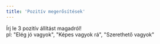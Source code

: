 ```yaml
---
title: 'Pozitív megerősítések'
---
```

Írj le 3 pozitív állítást magadról!  
pl: "Elég jó vagyok", "Képes vagyok rá", "Szerethető vagyok"